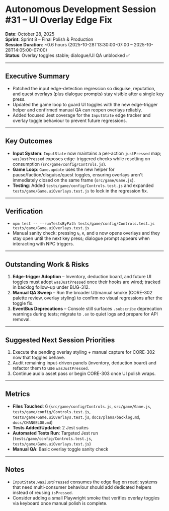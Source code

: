 # Autonomous Development Session #31 – UI Overlay Edge Fix

**Date**: October 28, 2025  
**Sprint**: Sprint 8 – Final Polish & Production  
**Session Duration**: ~0.6 hours (2025-10-28T13:30:00-07:00 – 2025-10-28T14:05:00-07:00)  
**Status**: Overlay toggles stable; dialogue/UI QA unblocked ✅

---

## Executive Summary
- Patched the input edge-detection regression so disguise, reputation, and quest overlays (plus dialogue prompts) stay visible after a single key press.
- Updated the game loop to guard UI toggles with the new edge-trigger helper and confirmed manual QA can reopen overlays reliably.
- Added focused Jest coverage for the `InputState` edge tracker and overlay toggle behaviour to prevent future regressions.

---

## Key Outcomes
- **Input System**: `InputState` now maintains a per-action `justPressed` map; `wasJustPressed` exposes edge-triggered checks while resetting on consumption (`src/game/config/Controls.js`).
- **Game Loop**: `Game.update` uses the new helper for pause/faction/disguise/quest toggles, ensuring overlays aren't immediately closed on the same frame (`src/game/Game.js`).
- **Testing**: Added `tests/game/config/Controls.test.js` and expanded `tests/game/Game.uiOverlays.test.js` to lock in the regression fix.

---

## Verification
- `npm test -- --runTestsByPath tests/game/config/Controls.test.js tests/game/Game.uiOverlays.test.js`
- Manual sanity check: pressing `G`, `R`, and `Q` now opens overlays and they stay open until the next key press; dialogue prompt appears when interacting with NPC triggers.

---

## Outstanding Work & Risks
1. **Edge-trigger Adoption** – Inventory, deduction board, and future UI toggles must adopt `wasJustPressed` once their hooks are wired; tracked in backlog follow-up under BUG-312.
2. **Manual QA Sweep** – Run the broader UI/manual smoke (CORE-302 palette review, overlay styling) to confirm no visual regressions after the toggle fix.
3. **EventBus Deprecations** – Console still surfaces `.subscribe` deprecation warnings during tests; migrate to `.on` to quiet logs and prepare for API removal.

---

## Suggested Next Session Priorities
1. Execute the pending overlay styling + manual capture for CORE-302 now that toggles behave.
2. Audit remaining input-driven panels (inventory, deduction board) and refactor them to use `wasJustPressed`.
3. Continue audio asset pass or begin CORE-303 once UI polish wraps.

---

## Metrics
- **Files Touched**: 6 (`src/game/config/Controls.js`, `src/game/Game.js`, `tests/game/config/Controls.test.js`, `tests/game/Game.uiOverlays.test.js`, `docs/plans/backlog.md`, `docs/CHANGELOG.md`)
- **Tests Added/Updated**: 2 Jest suites
- **Automated Tests Run**: Targeted Jest run (`tests/game/config/Controls.test.js`, `tests/game/Game.uiOverlays.test.js`)
- **Manual QA**: Basic overlay toggle sanity check

---

## Notes
- `InputState.wasJustPressed` consumes the edge flag on read; systems that need multi-consumer behaviour should add dedicated helpers instead of reusing `isPressed`.
- Consider adding a small Playwright smoke that verifies overlay toggles via keyboard once manual polish is complete.

